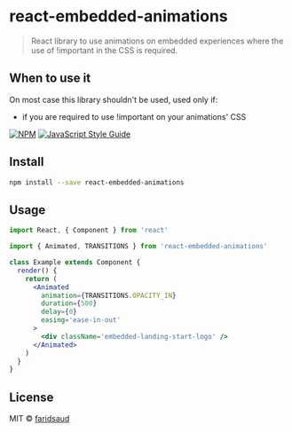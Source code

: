 # react-embedded-animations

> React library to use animations on embedded experiences where the use of !important in the CSS is required.


## When to use it

On most case this library shouldn't be used, used only if:

- if you are required to use !important on your animations' CSS

[![NPM](https://img.shields.io/npm/v/react-embedded-animations.svg)](https://www.npmjs.com/package/react-embedded-animations) [![JavaScript Style Guide](https://img.shields.io/badge/code_style-standard-brightgreen.svg)](https://standardjs.com)

## Install

```bash
npm install --save react-embedded-animations
```

## Usage

```jsx
import React, { Component } from 'react'

import { Animated, TRANSITIONS } from 'react-embedded-animations'

class Example extends Component {
  render() {
    return (
      <Animated
        animation={TRANSITIONS.OPACITY_IN}
        duration={500}
        delay={0}
        easing='ease-in-out'
      >
        <div className='embedded-landing-start-logo' />
      </Animated>
    )
  }
}
```

## License

MIT © [faridsaud](https://github.com/faridsaud)
